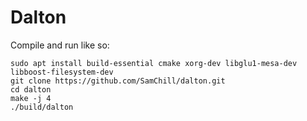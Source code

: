 # Dalton

Compile and run like so:

    sudo apt install build-essential cmake xorg-dev libglu1-mesa-dev libboost-filesystem-dev
    git clone https://github.com/SamChill/dalton.git
    cd dalton
    make -j 4
    ./build/dalton
